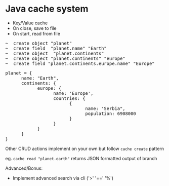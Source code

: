 # Java cache system 
 - Key/Value cache
 - On close, save to file
 - On start, read from file

<pre>
~  create object "planet"
~  create field  "planet.name" "Earth"
~  create object  "planet.continents"
~  create object "planet.continents" "europe"
~  create field "planet.continents.europe.name" "Europe"
</pre>
<pre>
planet = {
      name: "Earth",
      continents: {
            europe: {
                  name: 'Europe',
                  countries: {
                        {
                              name: 'Serbia",
                              population: 6908000
                        }
                  }
            }
      }
}
</pre>
Other CRUD actions implement on your own but follow `cache create` pattern

eg. `cache read "planet.earth"` returns JSON formatted output of branch

Advanced/Bonus:
- Implement advanced search via cli ('>' '==' '%')
